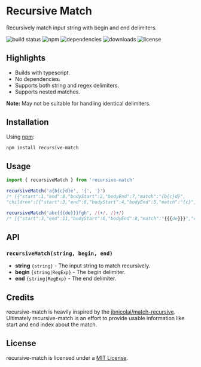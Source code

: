# Recursive Match

Recursively match input string with begin and end delimiters.

![build status](https://img.shields.io/travis/aswinkumar863/recursive-match)
![npm](https://img.shields.io/npm/v/recursive-match)
![dependencies](https://status.david-dm.org/gh/aswinkumar863/recursive-match.svg)
![downloads](https://img.shields.io/npm/dw/recursive-match)
![license](https://img.shields.io/npm/l/recursive-match)

## Highlights

- Builds with typescript.
- No dependencies.
- Supports both string and regex delimiters.
- Supports nested matches.

**Note:** May not be suitable for handling identical delimiters.

## Installation

Using [npm](https://npmjs.org):

```bash
npm install recursive-match
```

## Usage

```js
import { recursiveMatch } from 'recursive-match'

recursiveMatch('a{b{c}d}e', '{', '}')
/* [{"start":1,"end":8,"bodyStart":2,"bodyEnd":7,"match":"{b{c}d}",
"children":[{"start":3,"end":6,"bodyStart":4,"bodyEnd":5,"match":"{c}","children":[]}]}] */

recursiveMatch('abc{{{de}}}fgh', /{+/, /}+/)
/* [{"start":3,"end":11,"bodyStart":6,"bodyEnd":8,"match":"{{{de}}}","children":[]}] */
```
## API

### `recursiveMatch(string, begin, end)`

- **string**  `{string}` - The input string to match recursively.
- **begin** `{string|RegExp}` - The begin delimiter.
- **end** `{string|RegExp}` - The end delimiter.

## Credits

recursive-match is heavily inspired by the [jbnicolai/match-recursive](https://github.com/jbnicolai/match-recursive). Ultimately recursive-match is an effort to provide usable information like start and end index about the match.

## License

recursive-match is licensed under a [MIT License](https://github.com/aswinkumar863/recursive-match/blob/main/LICENSE).